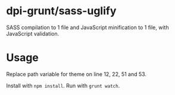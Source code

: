 # dpi-grunt/sass-uglify
SASS compilation to 1 file and JavaScript minification to 1 file, with JavaScript validation.

# Usage
Replace path variable for theme on line 12, 22, 51 and 53.

Install with `npm install`.
Run with `grunt watch`.